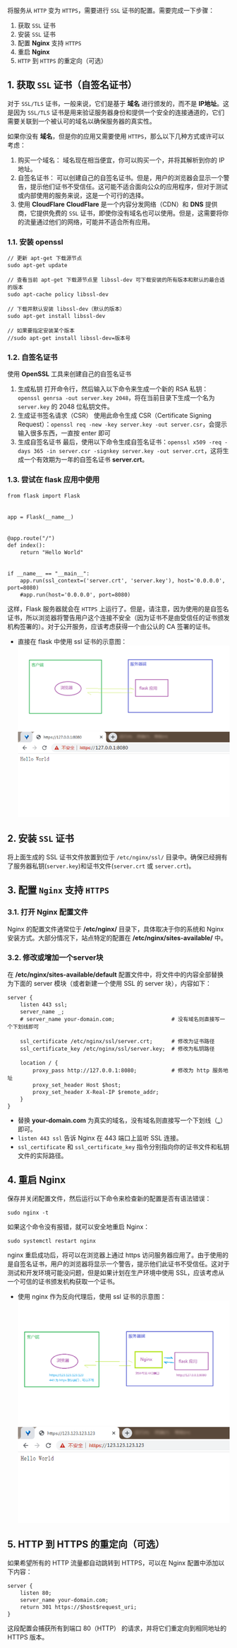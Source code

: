 将服务从 ```HTTP``` 变为 ```HTTPS```，需要进行 ```SSL``` 证书的配置。需要完成一下步骤：
1. 获取 ```SSL``` 证书
2. 安装 ```SSL``` 证书
3. 配置 **Nginx** 支持 ```HTTPS```
4. 重启 **Nginx**
5. ```HTTP``` 到 ```HTTPS``` 的重定向（可选）


## 1. 获取 ```SSL``` 证书（自签名证书）
对于 ```SSL/TLS``` 证书，一般来说，它们是基于 **域名** 进行颁发的，而不是 **IP地址**。这是因为 ```SSL/TLS``` 证书是用来验证服务器身份和提供一个安全的连接通道的，它们需要关联到一个被认可的域名以确保服务器的真实性。

如果你没有 **域名**，但是你的应用又需要使用 ```HTTPS```，那么以下几种方式或许可以考虑：
1. 购买一个域名：
域名现在相当便宜，你可以购买一个，并将其解析到你的 IP 地址。
2. 自签名证书：
可以创建自己的自签名证书。但是，用户的浏览器会显示一个警告，提示他们证书不受信任。这可能不适合面向公众的应用程序，但对于测试或内部使用的服务来说，这是一个可行的选择。
3. 使用 **CloudFlare**
**CloudFlare** 是一个内容分发网络（CDN）和 **DNS** 提供商，它提供免费的 ```SSL``` 证书，即使你没有域名也可以使用。但是，这需要将你的流量通过他们的网络，可能并不适合所有应用。

### 1.1. 安装 openssl
```
// 更新 apt-get 下载源节点
sudo apt-get update

// 查看当前 apt-get 下载源节点里 libssl-dev 可下载安装的所有版本和默认的最合适的版本
sudo apt-cache policy libssl-dev

// 下载并默认安装 libssl-dev（默认的版本）
sudo apt-get install libssl-dev

// 如果要指定安装某个版本
//sudo apt-get install libssl-dev=版本号
```

### 1.2. 自签名证书
使用 **OpenSSL** 工具来创建自己的自签名证书
1. 生成私钥
打开命令行，然后输入以下命令来生成一个新的 RSA 私钥：```openssl genrsa -out server.key 2048```，将在当前目录下生成一个名为 ```server.key``` 的 2048 位私钥文件。
2. 生成证书签名请求（CSR）
使用此命令生成 CSR（Certificate Signing Request）：```openssl req -new -key server.key -out server.csr```，会提示输入很多东西，一直按 enter 即可
3. 生成自签名证书
最后，使用以下命令生成自签名证书：```openssl x509 -req -days 365 -in server.csr -signkey server.key -out server.crt```，这将生成一个有效期为一年的自签名证书 **server.crt**。

### 1.3. 尝试在 flask 应用中使用
```
from flask import Flask


app = Flask(__name__)


@app.route("/")
def index():
    return "Hello World"


if __name__ == "__main__":
    app.run(ssl_context=('server.crt', 'server.key'), host='0.0.0.0', port=8080)
    #app.run(host='0.0.0.0', port=8080)
```
这样，Flask 服务器就会在 ```HTTPS``` 上运行了。但是，请注意，因为使用的是自签名证书，所以浏览器将警告用户这个连接不安全（因为证书不是由受信任的证书颁发机构签署的）。对于公开服务，应该考虑获得一个由公认的 CA 签署的证书。


- 直接在 flask 中使用 ssl 证书的示意图：
![](nginx下将http改为https.assets/在flask中使用ssl证书的概括图.png)
![](nginx下将http改为https.assets/直接在flask中使用ssl证书.png)


## 2. 安装 ```SSL``` 证书
将上面生成的 SSL 证书文件放置到位于 ```/etc/nginx/ssl/``` 目录中。确保已经拥有了服务器私钥(```server.key```)和证书文件(```server.crt``` 或 ```server.crt```)。


## 3. 配置 ```Nginx``` 支持 ```HTTPS```
### 3.1. 打开 Nginx 配置文件
Nginx 的配置文件通常位于 **/etc/nginx/** 目录下，具体取决于你的系统和 Nginx 安装方式。大部分情况下，站点特定的配置在 **/etc/nginx/sites-available/** 中。

### 3.2. 修改或增加一个server块
在 **/etc/nginx/sites-available/default** 配置文件中，将文件中的内容全部替换为下面的 server 模块（或者新建一个使用 SSL 的 server 块），内容如下：
```
server {
    listen 443 ssl;
    server_name _;
    # server_name your-domain.com;                  # 没有域名则直接写一个下划线即可

    ssl_certificate /etc/nginx/ssl/server.crt;      # 修改为证书路径
    ssl_certificate_key /etc/nginx/ssl/server.key;  # 修改为私钥路径

    location / {
        proxy_pass http://127.0.0.1:8080;           # 修改为 http 服务地址
        proxy_set_header Host $host;
        proxy_set_header X-Real-IP $remote_addr;
    }
}
```
- 替换 **your-domain.com** 为真实的域名，没有域名则直接写一个下划线（**_**）即可。
- ```listen 443 ssl``` 告诉 Nginx 在 443 端口上监听 SSL 连接。
- ```ssl_certificate``` 和 ```ssl_certificate_key``` 指令分别指向你的证书文件和私钥文件的实际路径。


## 4.  重启 Nginx
保存并关闭配置文件，然后运行以下命令来检查新的配置是否有语法错误：
```
sudo nginx -t
```

如果这个命令没有报错，就可以安全地重启 Nginx：
```
sudo systemctl restart nginx
```
nginx 重启成功后，将可以在浏览器上通过 https 访问服务器应用了。由于使用的是自签名证书，用户的浏览器将显示一个警告，提示他们此证书不受信任。这对于测试和开发环境可能没问题，但是如果计划在生产环境中使用 SSL，应该考虑从一个可信的证书颁发机构获取一个证书。

- 使用 nginx 作为反向代理后，使用 ssl 证书的示意图：
![](nginx下将http改为https.assets/在nginx中使用ssl证书的概括图.png)
![](nginx下将http改为https.assets/nginx作为反向代理来使用ssl证书.png)


## 5. HTTP 到 HTTPS 的重定向（可选）
如果希望所有的 HTTP 流量都自动跳转到 HTTPS，可以在 Nginx 配置中添加以下内容：
```
server {
    listen 80;
    server_name your-domain.com;
    return 301 https://$host$request_uri;
}
```
这段配置会捕获所有到端口 80（HTTP） 的请求，并将它们重定向到相同地址的 HTTPS 版本。
